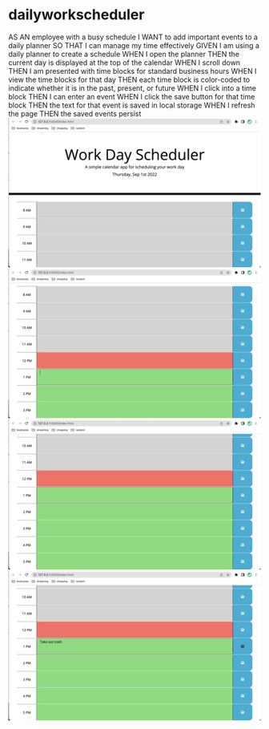 # dailyworkscheduler
AS AN employee with a busy schedule
I WANT to add important events to a daily planner
SO THAT I can manage my time effectively
GIVEN I am using a daily planner to create a schedule
WHEN I open the planner
THEN the current day is displayed at the top of the calendar
WHEN I scroll down
THEN I am presented with time blocks for standard business hours
WHEN I view the time blocks for that day
THEN each time block is color-coded to indicate whether it is in the past, present, or future
WHEN I click into a time block
THEN I can enter an event
WHEN I click the save button for that time block
THEN the text for that event is saved in local storage
WHEN I refresh the page
THEN the saved events persist
![Image 1](Screen%20Shot%202022-09-01%20at%2012.10.22%20PM.png)
![Image 2](Screen%20Shot%202022-09-01%20at%2012.10.31%20PM.png)
![Image 3](Screen%20Shot%202022-09-01%20at%2012.10.34%20PM.png)
![Image 4](Screen%20Shot%202022-09-01%20at%2012.10.44%20PM.png)

